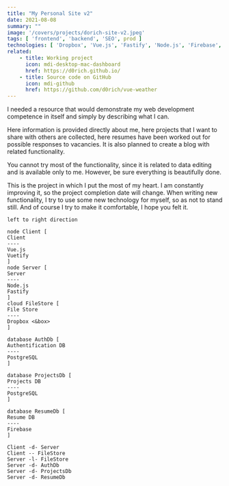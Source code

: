```yaml
---
title: "My Personal Site v2"
date: 2021-08-08
summary: ""
image: '/covers/projects/dorich-site-v2.jpeg'
tags: [ 'frontend', 'backend', 'SEO', prod ]
technologies: [ 'Dropbox', 'Vue.js', 'Fastify', 'Node.js', 'Firebase', 'PostgreSQL', 'Vuetify' ]
related:
    - title: Working project
      icon: mdi-desktop-mac-dashboard
      href: https://d0rich.github.io/
    - title: Source code on GitHub
      icon: mdi-github
      href: https://github.com/d0rich/vue-weather
---
```

I needed a resource that would demonstrate my web development competence in 
itself and simply by describing what I can.

Here information is provided directly about me, here projects 
that I want to share with others are collected, here resumes have 
been worked out for possible responses to vacancies. It is also planned 
to create a blog with related functionality.

You cannot try most of the functionality, since it is related to 
data editing and is available only to me. However, be sure everything 
is beautifully done.

This is the project in which I put the most of my heart. I 
am constantly improving it, so the project completion date will change. 
When writing new functionality, I try to use some new technology for myself, 
so as not to stand still. And of course I try to make it comfortable, 
I hope you felt it.

```plantuml
left to right direction

node Client [
Client
----
Vue.js
Vuetify
]
node Server [
Server
----
Node.js
Fastify
]
cloud FileStore [
File Store
----
Dropbox <&box>
]

database AuthDb [
Authentification DB
----
PostgreSQL
]

database ProjectsDb [
Projects DB
----
PostgreSQL
]

database ResumeDb [
Resume DB
----
Firebase
]

Client -d- Server
Client -- FileStore
Server -l- FileStore
Server -d- AuthDb
Server -d- ProjectsDb
Server -d- ResumeDb

```
